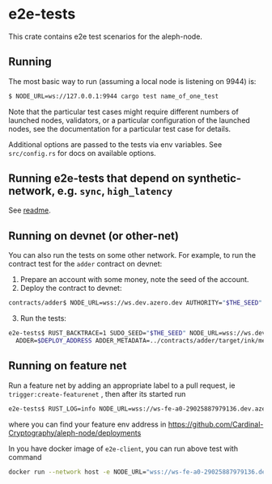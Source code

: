 # e2e-tests

This crate contains e2e test scenarios for the aleph-node.

## Running

The most basic way to run (assuming a local node is listening on 9944) is:

```bash
$ NODE_URL=ws://127.0.0.1:9944 cargo test name_of_one_test
```

Note that the particular test cases might require different numbers of launched nodes, validators, or a particular
configuration of the launched nodes, see the documentation for a particular test case for details.

Additional options are passed to the tests via env variables. See `src/config.rs` for docs on available options.

## Running e2e-tests that depend on synthetic-network, e.g. `sync`, `high_latency`

See [readme](../scripts/synthetic-network/README.md).

## Running on devnet (or other-net)

You can also run the tests on some other network. For example, to run the contract test for the `adder` contract on
devnet:

1. Prepare an account with some money, note the seed of the account.
2. Deploy the contract to devnet:

```bash
contracts/adder$ NODE_URL=wss://ws.dev.azero.dev AUTHORITY="$THE_SEED" ./deploy.sh
```

3. Run the tests:

```bash
e2e-tests$ RUST_BACKTRACE=1 SUDO_SEED="$THE_SEED" NODE_URL=wss://ws.dev.azero.dev:443 \
  ADDER=$DEPLOY_ADDRESS ADDER_METADATA=../contracts/adder/target/ink/metadata.json cargo test adder -- --nocapture
```

## Running on feature net

Run a feature net by adding an appropriate label to a pull request, ie `trigger:create-featurenet`
, then after its started run

```bash
e2e-tests$ RUST_LOG=info NODE_URL=wss://ws-fe-a0-29025887979136.dev.azero.dev:443 cargo test --release finalization::finalization -- --nocapture
```

where you can find your feature env address in https://github.com/Cardinal-Cryptography/aleph-node/deployments

In you have docker image of `e2e-client`, you can run above test with command
```bash
docker run --network host -e NODE_URL="wss://ws-fe-a0-29025887979136.dev.azero.dev:443" -e TEST_CASES="finalization::finalization" -e RUST_LOG=info  aleph-e2e-client:latest
```
